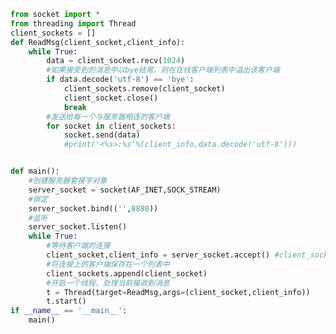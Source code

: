 
<BlogInfo id="884" title="8.TCP多线程聊天服务器端" author="白日梦想猿" pv=0 read_times=0 pre_cost_time="0分50秒" category="网络编程" tag_list="['网络编程']" create_time="2020.05.18 17:57:46" update_time="2020.05.19 16:49:37" />

```python
from socket import *
from threading import Thread
client_sockets = []
def ReadMsg(client_socket,client_info):
    while True:
        data = client_socket.recv(1024)
        #如果接受到的消息中以bye结尾，则在在线客户端列表中溢出该客户端
        if data.decode('utf-8') == 'bye':
            client_sockets.remove(client_socket)
            client_socket.close()
            break
        #发送给每一个与服务器相连的客户端
        for socket in client_sockets:
            socket.send(data)
            #print('<%s>:%s'%(client_info,data.decode('utf-8')))


def main():
    #创建服务器套接字对象
    server_socket = socket(AF_INET,SOCK_STREAM)
    #绑定
    server_socket.bind(('',8888))
    #监听
    server_socket.listen()
    while True:
        #等待客户端的连接
        client_socket,client_info = server_socket.accept() #client_socket为与服务器连接上的客户端
        #将连接上的客户端保存在一个列表中
        client_sockets.append(client_socket)
        #开启一个线程，处理当前接收到消息
        t = Thread(target=ReadMsg,args=(client_socket,client_info))
        t.start()
if __name__ == '__main__':
    main()
```
